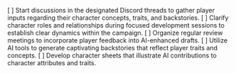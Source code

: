 [ ] Start discussions in the designated Discord threads to gather player inputs regarding their character concepts, traits, and backstories.
[ ] Clarify character roles and relationships during focused development sessions to establish clear dynamics within the campaign.
[ ] Organize regular review meetings to incorporate player feedback into AI-enhanced drafts.
[ ] Utilize AI tools to generate captivating backstories that reflect player traits and concepts.
[ ] Develop character sheets that illustrate AI contributions to character attributes and traits.